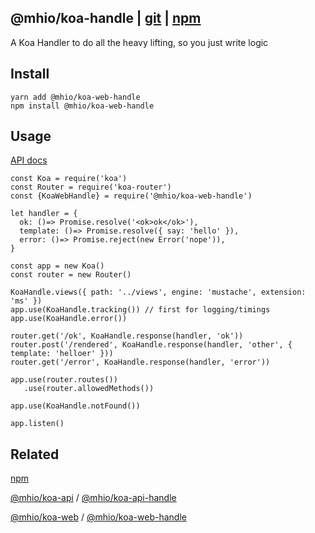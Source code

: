@mhio/koa-handle | [git](https://github.com/mhio/node-koa-web-handle) | [npm](https://www.npmjs.com/package/@mhio/koa-web-handle)
--------------------

A Koa Handler to do all the heavy lifting, so you just write logic


## Install

```
yarn add @mhio/koa-web-handle
npm install @mhio/koa-web-handle
```

## Usage

[API docs](doc/API.md)

```
const Koa = require('koa')
const Router = require('koa-router')
const {KoaWebHandle} = require('@mhio/koa-web-handle')

let handler = {
  ok: ()=> Promise.resolve('<ok>ok</ok>'),
  template: ()=> Promise.resolve({ say: 'hello' }),
  error: ()=> Promise.reject(new Error('nope')),
}

const app = new Koa()
const router = new Router()

KoaHandle.views({ path: '../views', engine: 'mustache', extension: 'ms' })
app.use(KoaHandle.tracking()) // first for logging/timings
app.use(KoaHandle.error())

router.get('/ok', KoaHandle.response(handler, 'ok'))
router.post('/rendered', KoaHandle.response(handler, 'other', { template: 'helloer' }))
router.get('/error', KoaHandle.response(handler, 'error'))

app.use(router.routes())
   .use(router.allowedMethods())

app.use(KoaHandle.notFound())

app.listen()
```


## Related

[npm](https://www.npmjs.com/package/@mhio/koa-web-handle)

[@mhio/koa-api](https://www.npmjs.com/package/@mhio/koa-api) /
 [@mhio/koa-api-handle](https://www.npmjs.com/package/@mhio/koa-api-handle)

[@mhio/koa-web](https://www.npmjs.com/package/@mhio/koa-web) /
 [@mhio/koa-web-handle](https://www.npmjs.com/package/@mhio/koa-web-handle)


